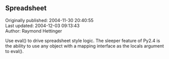 ## Spreadsheet  
Originally published: 2004-11-30 20:40:55  
Last updated: 2004-12-03 09:13:43  
Author: Raymond Hettinger  
  
Use eval() to drive spreadsheet style logic.  The sleeper feature of Py2.4 is the ability to use any object with a mapping interface as the locals argument to eval().